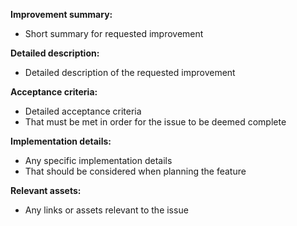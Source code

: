 **Improvement summary:**
- Short summary for requested improvement

**Detailed description:**
- Detailed description of the requested improvement

**Acceptance criteria:**
- Detailed acceptance criteria
- That must be met in order for the issue to be deemed complete

**Implementation details:**
- Any specific implementation details
- That should be considered when planning the feature

**Relevant assets:**
- Any links or assets relevant to the issue